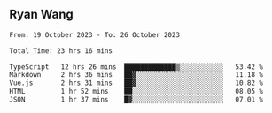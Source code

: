 ## Ryan Wang

<!--START_SECTION:waka-->

```txt
From: 19 October 2023 - To: 26 October 2023

Total Time: 23 hrs 16 mins

TypeScript   12 hrs 26 mins  █████████████▒░░░░░░░░░░░   53.42 %
Markdown     2 hrs 36 mins   ██▓░░░░░░░░░░░░░░░░░░░░░░   11.18 %
Vue.js       2 hrs 31 mins   ██▓░░░░░░░░░░░░░░░░░░░░░░   10.82 %
HTML         1 hr 52 mins    ██░░░░░░░░░░░░░░░░░░░░░░░   08.05 %
JSON         1 hr 37 mins    █▓░░░░░░░░░░░░░░░░░░░░░░░   07.01 %
```

<!--END_SECTION:waka-->
